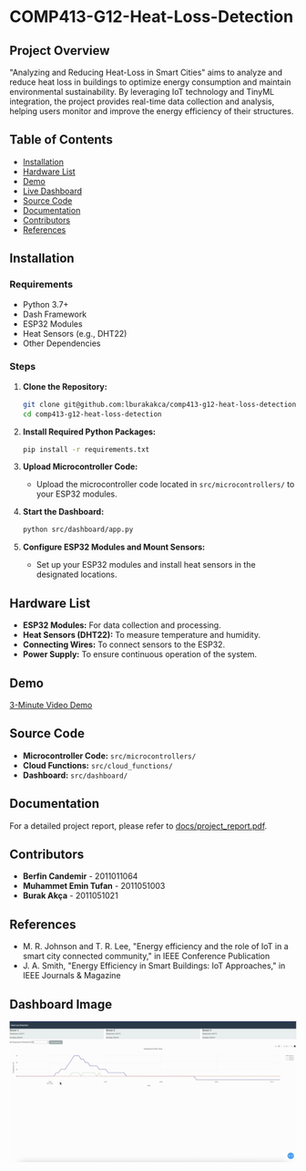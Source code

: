 # COMP413-G12-Heat-Loss-Detection

## Project Overview
"Analyzing and Reducing Heat-Loss in Smart Cities" aims to analyze and reduce heat loss in buildings to optimize energy consumption and maintain environmental sustainability. By leveraging IoT technology and TinyML integration, the project provides real-time data collection and analysis, helping users monitor and improve the energy efficiency of their structures.

## Table of Contents
- [Installation](#installation)
- [Hardware List](#hardware-list)
- [Demo](#demo)
- [Live Dashboard](#live-dashboard)
- [Source Code](#source-code)
- [Documentation](#documentation)
- [Contributors](#contributors)
- [References](#references)

## Installation

### Requirements
- Python 3.7+
- Dash Framework
- ESP32 Modules
- Heat Sensors (e.g., DHT22)
- Other Dependencies

### Steps
1. **Clone the Repository:**
    ```bash
    git clone git@github.com:lburakakca/comp413-g12-heat-loss-detection.git
    cd comp413-g12-heat-loss-detection
    ```

2. **Install Required Python Packages:**
    ```bash
    pip install -r requirements.txt
    ```

3. **Upload Microcontroller Code:**
    - Upload the microcontroller code located in `src/microcontrollers/` to your ESP32 modules.

4. **Start the Dashboard:**
    ```bash
    python src/dashboard/app.py
    ```

5. **Configure ESP32 Modules and Mount Sensors:**
    - Set up your ESP32 modules and install heat sensors in the designated locations.

## Hardware List
- **ESP32 Modules:** For data collection and processing.
- **Heat Sensors (DHT22):** To measure temperature and humidity.
- **Connecting Wires:** To connect sensors to the ESP32.
- **Power Supply:** To ensure continuous operation of the system.

## Demo
[3-Minute Video Demo](https://drive.google.com/drive/folders/1L6Y_Qgot_S2nDdHf97BqLQznnGrkJX5-?usp=sharing)

## Source Code
- **Microcontroller Code:** `src/microcontrollers/`
- **Cloud Functions:** `src/cloud_functions/`
- **Dashboard:** `src/dashboard/`

## Documentation
For a detailed project report, please refer to [docs/project_report.pdf](docs/project_report.pdf).

## Contributors
- **Berfin Candemir** - 2011011064
- **Muhammet Emin Tufan** - 2011051003
- **Burak Akça** - 2011051021

## References
- M. R. Johnson and T. R. Lee, "Energy efficiency and the role of IoT in a smart city connected community," in IEEE Conference Publication
- J. A. Smith, "Energy Efficiency in Smart Buildings: IoT Approaches," in IEEE Journals & Magazine

## Dashboard Image
![Dashboard](images/Ekran%20Resmi%202025-01-12%2023.52.32.png)